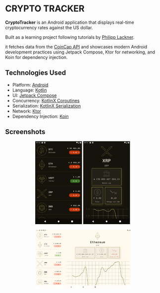 # CRYPTO TRACKER

**CryptoTracker** is an Android application that displays real-time cryptocurrency rates against the US dollar. 

Built as a learning project following tutorials by [Philipp Lackner](https://github.com/philipplackner).

it fetches data from the [CoinCap API](https://docs.coincap.io/) and showcases modern Android development practices using Jetpack Compose, Ktor for networking, and Koin for dependency injection.
   
## Technologies Used
- Platform: [Android](https://developer.android.com)
- Language: [Kotlin](https://kotlinlang.org/)
- UI: [Jetpack Compose](https://developer.android.com/develop/ui/compose)
- Concurrency: [KotlinX Coroutines](https://github.com/Kotlin/kotlinx.coroutines)
- Serialization: [KotlinX Serialization](https://github.com/Kotlin/kotlinx.serialization)
- Network: [Ktor](https://ktor.io/)
- Dependency Injection: [Koin](https://insert-koin.io/)

## Screenshots
<p align="center">
<img src = ".github/Coins.png" width="30%" />&nbsp;<img src = ".github/Detail.png" width="30%" />&nbsp;
<br>
</p>
<p align="center"><img src = ".github/Tablet.png" width="61%" /></p>
